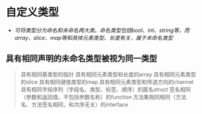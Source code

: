 # 自定义类型 

* *可将类型分为命名和未命名两大类。命名类型包括bool、int、string等，而array、slice、map等和具体元素类型、长度有关，属于未命名类型*

## 具有相同声明的未命名类型被视为同一类型

> 具有相同基类型的指针
  具有相同元素类型和长度的array
  具有相同元素类型的slice
  具有相同键值类型的map
  具有相同元素类型和传送方向的channel
  具有相同字段序列（字段名、类型、标签、顺序）的匿名struct
  签名相同（参数和返回值，不包括参数名称）的function
  方法集相同相同（方法名、方法签名相同，和次序无关）的interface